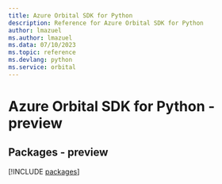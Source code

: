 ```yaml
---
title: Azure Orbital SDK for Python
description: Reference for Azure Orbital SDK for Python
author: lmazuel
ms.author: lmazuel
ms.data: 07/10/2023
ms.topic: reference
ms.devlang: python
ms.service: orbital
---
```

# Azure Orbital SDK for Python - preview
## Packages - preview
[!INCLUDE [packages](orbital-index.md)]